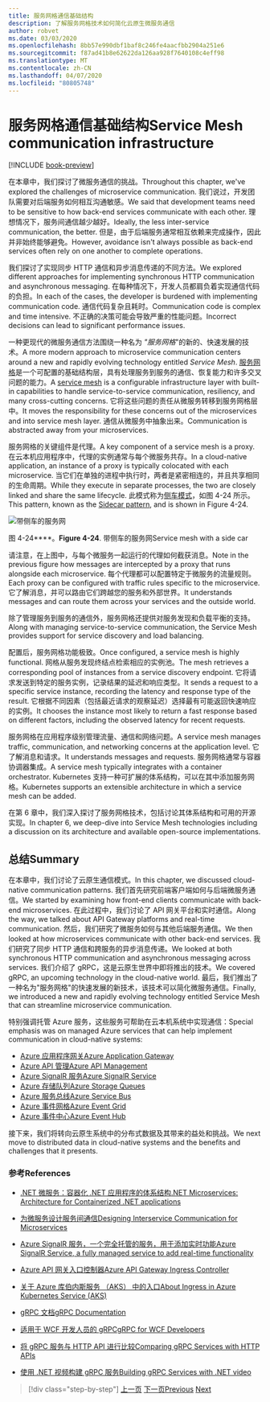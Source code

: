 ```yaml
---
title: 服务网格通信基础结构
description: 了解服务网格技术如何简化云原生微服务通信
author: robvet
ms.date: 03/03/2020
ms.openlocfilehash: 8bb57e990dbf1baf8c246fe4aacfbb2904a251e6
ms.sourcegitcommit: f87ad41b8e62622da126aa928f7640108c4eff98
ms.translationtype: MT
ms.contentlocale: zh-CN
ms.lasthandoff: 04/07/2020
ms.locfileid: "80805748"
---
```

# <a name="service-mesh-communication-infrastructure"></a><span data-ttu-id="99d39-103">服务网格通信基础结构</span><span class="sxs-lookup"><span data-stu-id="99d39-103">Service Mesh communication infrastructure</span></span>

[!INCLUDE [book-preview](../../../includes/book-preview.md)]

<span data-ttu-id="99d39-104">在本章中，我们探讨了微服务通信的挑战。</span><span class="sxs-lookup"><span data-stu-id="99d39-104">Throughout this chapter, we've explored the challenges of microservice communication.</span></span> <span data-ttu-id="99d39-105">我们说过，开发团队需要对后端服务如何相互沟通敏感。</span><span class="sxs-lookup"><span data-stu-id="99d39-105">We said that development teams need to be sensitive to how back-end services communicate with each other.</span></span> <span data-ttu-id="99d39-106">理想情况下，服务间通信越少越好。</span><span class="sxs-lookup"><span data-stu-id="99d39-106">Ideally, the less inter-service communication, the better.</span></span> <span data-ttu-id="99d39-107">但是，由于后端服务通常相互依赖来完成操作，因此并非始终能够避免。</span><span class="sxs-lookup"><span data-stu-id="99d39-107">However, avoidance isn't always possible as back-end services often rely on one another to complete operations.</span></span>

<span data-ttu-id="99d39-108">我们探讨了实现同步 HTTP 通信和异步消息传递的不同方法。</span><span class="sxs-lookup"><span data-stu-id="99d39-108">We explored different approaches for implementing synchronous HTTP communication and asynchronous messaging.</span></span> <span data-ttu-id="99d39-109">在每种情况下，开发人员都肩负着实现通信代码的负担。</span><span class="sxs-lookup"><span data-stu-id="99d39-109">In each of the cases, the developer is burdened with implementing communication code.</span></span> <span data-ttu-id="99d39-110">通信代码复杂且耗时。</span><span class="sxs-lookup"><span data-stu-id="99d39-110">Communication code is complex and time intensive.</span></span> <span data-ttu-id="99d39-111">不正确的决策可能会导致严重的性能问题。</span><span class="sxs-lookup"><span data-stu-id="99d39-111">Incorrect decisions can lead to significant performance issues.</span></span>

<span data-ttu-id="99d39-112">一种更现代的微服务通信方法围绕一种名为 *"服务网格*"的新的、快速发展的技术。</span><span class="sxs-lookup"><span data-stu-id="99d39-112">A more modern approach to microservice communication centers around a new and rapidly evolving technology entitled *Service Mesh*.</span></span> <span data-ttu-id="99d39-113">[服务网格](https://www.nginx.com/blog/what-is-a-service-mesh/)是一个可配置的基础结构层，具有处理服务到服务的通信、恢复能力和许多交叉问题的能力。</span><span class="sxs-lookup"><span data-stu-id="99d39-113">A [service mesh](https://www.nginx.com/blog/what-is-a-service-mesh/) is a configurable infrastructure layer with built-in capabilities to handle service-to-service communication, resiliency, and many cross-cutting concerns.</span></span> <span data-ttu-id="99d39-114">它将这些问题的责任从微服务转移到服务网格层中。</span><span class="sxs-lookup"><span data-stu-id="99d39-114">It moves the responsibility for these concerns out of the microservices and into service mesh layer.</span></span> <span data-ttu-id="99d39-115">通信从微服务中抽象出来。</span><span class="sxs-lookup"><span data-stu-id="99d39-115">Communication is abstracted away from your microservices.</span></span>

<span data-ttu-id="99d39-116">服务网格的关键组件是代理。</span><span class="sxs-lookup"><span data-stu-id="99d39-116">A key component of a service mesh is a proxy.</span></span> <span data-ttu-id="99d39-117">在云本机应用程序中，代理的实例通常与每个微服务共存。</span><span class="sxs-lookup"><span data-stu-id="99d39-117">In a cloud-native application, an instance of a proxy is typically colocated with each microservice.</span></span> <span data-ttu-id="99d39-118">当它们在单独的进程中执行时，两者是紧密相连的，并且共享相同的生命周期。</span><span class="sxs-lookup"><span data-stu-id="99d39-118">While they execute in separate processes, the two are closely linked and share the same lifecycle.</span></span> <span data-ttu-id="99d39-119">此模式称为[侧车模式](https://docs.microsoft.com/azure/architecture/patterns/sidecar)，如图 4-24 所示。</span><span class="sxs-lookup"><span data-stu-id="99d39-119">This pattern, known as the [Sidecar pattern](https://docs.microsoft.com/azure/architecture/patterns/sidecar), and is shown in Figure 4-24.</span></span>

![带侧车的服务网](./media/service-mesh-with-side-car.png)

<span data-ttu-id="99d39-121">图 4-24\*\*\*\*。</span><span class="sxs-lookup"><span data-stu-id="99d39-121">**Figure 4-24**.</span></span> <span data-ttu-id="99d39-122">带侧车的服务网</span><span class="sxs-lookup"><span data-stu-id="99d39-122">Service mesh with a side car</span></span>

<span data-ttu-id="99d39-123">请注意，在上图中，与每个微服务一起运行的代理如何截获消息。</span><span class="sxs-lookup"><span data-stu-id="99d39-123">Note in the previous figure how messages are intercepted by a proxy that runs alongside each microservice.</span></span> <span data-ttu-id="99d39-124">每个代理都可以配置特定于微服务的流量规则。</span><span class="sxs-lookup"><span data-stu-id="99d39-124">Each proxy can be configured with traffic rules specific to the microservice.</span></span> <span data-ttu-id="99d39-125">它了解消息，并可以路由它们跨越您的服务和外部世界。</span><span class="sxs-lookup"><span data-stu-id="99d39-125">It understands messages and can route them across your services and the outside world.</span></span>

<span data-ttu-id="99d39-126">除了管理服务到服务的通信外，服务网格还提供对服务发现和负载平衡的支持。</span><span class="sxs-lookup"><span data-stu-id="99d39-126">Along with managing service-to-service communication, the Service Mesh provides support for service discovery and load balancing.</span></span>

<span data-ttu-id="99d39-127">配置后，服务网格功能极致。</span><span class="sxs-lookup"><span data-stu-id="99d39-127">Once configured, a service mesh is highly functional.</span></span> <span data-ttu-id="99d39-128">网格从服务发现终结点检索相应的实例池。</span><span class="sxs-lookup"><span data-stu-id="99d39-128">The mesh retrieves a corresponding pool of instances from a service discovery endpoint.</span></span> <span data-ttu-id="99d39-129">它将请求发送到特定的服务实例，记录结果的延迟和响应类型。</span><span class="sxs-lookup"><span data-stu-id="99d39-129">It sends a request to a specific service instance, recording the latency and response type of the result.</span></span> <span data-ttu-id="99d39-130">它根据不同因素（包括最近请求的观察延迟）选择最有可能返回快速响应的实例。</span><span class="sxs-lookup"><span data-stu-id="99d39-130">It chooses the instance most likely to return a fast response based on different factors, including the observed latency for recent requests.</span></span>

<span data-ttu-id="99d39-131">服务网格在应用程序级别管理流量、通信和网络问题。</span><span class="sxs-lookup"><span data-stu-id="99d39-131">A service mesh manages traffic, communication, and networking concerns at the application level.</span></span> <span data-ttu-id="99d39-132">它了解消息和请求。</span><span class="sxs-lookup"><span data-stu-id="99d39-132">It understands messages and requests.</span></span> <span data-ttu-id="99d39-133">服务网格通常与容器协调器集成。</span><span class="sxs-lookup"><span data-stu-id="99d39-133">A service mesh typically integrates with a container orchestrator.</span></span> <span data-ttu-id="99d39-134">Kubernetes 支持一种可扩展的体系结构，可以在其中添加服务网格。</span><span class="sxs-lookup"><span data-stu-id="99d39-134">Kubernetes supports an extensible architecture in which a service mesh can be added.</span></span>

<span data-ttu-id="99d39-135">在第 6 章中，我们深入探讨了服务网格技术，包括讨论其体系结构和可用的开源实现。</span><span class="sxs-lookup"><span data-stu-id="99d39-135">In chapter 6, we deep-dive into Service Mesh technologies including a discussion on its architecture and available open-source implementations.</span></span>

## <a name="summary"></a><span data-ttu-id="99d39-136">总结</span><span class="sxs-lookup"><span data-stu-id="99d39-136">Summary</span></span>

<span data-ttu-id="99d39-137">在本章中，我们讨论了云原生通信模式。</span><span class="sxs-lookup"><span data-stu-id="99d39-137">In this chapter, we discussed cloud-native communication patterns.</span></span> <span data-ttu-id="99d39-138">我们首先研究前端客户端如何与后端微服务通信。</span><span class="sxs-lookup"><span data-stu-id="99d39-138">We started by examining how front-end clients communicate with back-end microservices.</span></span> <span data-ttu-id="99d39-139">在此过程中，我们讨论了 API 网关平台和实时通信。</span><span class="sxs-lookup"><span data-stu-id="99d39-139">Along the way, we talked about API Gateway platforms and real-time communication.</span></span> <span data-ttu-id="99d39-140">然后，我们研究了微服务如何与其他后端服务通信。</span><span class="sxs-lookup"><span data-stu-id="99d39-140">We then looked at how microservices communicate with other back-end services.</span></span> <span data-ttu-id="99d39-141">我们研究了同步 HTTP 通信和跨服务的异步消息传递。</span><span class="sxs-lookup"><span data-stu-id="99d39-141">We looked at both synchronous HTTP communication and asynchronous messaging across services.</span></span> <span data-ttu-id="99d39-142">我们介绍了 gRPC，这是云原生世界中即将推出的技术。</span><span class="sxs-lookup"><span data-stu-id="99d39-142">We covered gRPC, an upcoming technology in the cloud-native world.</span></span> <span data-ttu-id="99d39-143">最后，我们推出了一种名为"服务网格"的快速发展的新技术，该技术可以简化微服务通信。</span><span class="sxs-lookup"><span data-stu-id="99d39-143">Finally, we introduced a new and rapidly evolving technology entitled Service Mesh that can streamline microservice communication.</span></span>

<span data-ttu-id="99d39-144">特别强调托管 Azure 服务，这些服务可帮助在云本机系统中实现通信：</span><span class="sxs-lookup"><span data-stu-id="99d39-144">Special emphasis was on managed Azure services that can help implement communication in cloud-native systems:</span></span>

- [<span data-ttu-id="99d39-145">Azure 应用程序网关</span><span class="sxs-lookup"><span data-stu-id="99d39-145">Azure Application Gateway</span></span>](https://docs.microsoft.com/azure/application-gateway/overview)
- [<span data-ttu-id="99d39-146">Azure API 管理</span><span class="sxs-lookup"><span data-stu-id="99d39-146">Azure API Management</span></span>](https://azure.microsoft.com/services/api-management/)
- [<span data-ttu-id="99d39-147">Azure SignalR 服务</span><span class="sxs-lookup"><span data-stu-id="99d39-147">Azure SignalR Service</span></span>](https://azure.microsoft.com/services/signalr-service/)
- [<span data-ttu-id="99d39-148">Azure 存储队列</span><span class="sxs-lookup"><span data-stu-id="99d39-148">Azure Storage Queues</span></span>](https://docs.microsoft.com/azure/storage/queues/storage-queues-introduction)
- [<span data-ttu-id="99d39-149">Azure 服务总线</span><span class="sxs-lookup"><span data-stu-id="99d39-149">Azure Service Bus</span></span>](https://docs.microsoft.com/azure/service-bus-messaging/service-bus-messaging-overview)
- [<span data-ttu-id="99d39-150">Azure 事件网格</span><span class="sxs-lookup"><span data-stu-id="99d39-150">Azure Event Grid</span></span>](https://docs.microsoft.com/azure/event-grid/overview)
- [<span data-ttu-id="99d39-151">Azure 事件中心</span><span class="sxs-lookup"><span data-stu-id="99d39-151">Azure Event Hub</span></span>](https://azure.microsoft.com/services/event-hubs/)

<span data-ttu-id="99d39-152">接下来，我们将转向云原生系统中的分布式数据及其带来的益处和挑战。</span><span class="sxs-lookup"><span data-stu-id="99d39-152">We next move to distributed data in cloud-native systems and the benefits and challenges that it presents.</span></span>

### <a name="references"></a><span data-ttu-id="99d39-153">参考</span><span class="sxs-lookup"><span data-stu-id="99d39-153">References</span></span>

- [<span data-ttu-id="99d39-154">.NET 微服务：容器化 .NET 应用程序的体系结构</span><span class="sxs-lookup"><span data-stu-id="99d39-154">.NET Microservices: Architecture for Containerized .NET applications</span></span>](https://dotnet.microsoft.com/download/thank-you/microservices-architecture-ebook)

- [<span data-ttu-id="99d39-155">为微服务设计服务间通信</span><span class="sxs-lookup"><span data-stu-id="99d39-155">Designing Interservice Communication for Microservices</span></span>](https://docs.microsoft.com/azure/architecture/microservices/design/interservice-communication)

- [<span data-ttu-id="99d39-156">Azure SignalR 服务，一个完全托管的服务，用于添加实时功能</span><span class="sxs-lookup"><span data-stu-id="99d39-156">Azure SignalR Service, a fully managed service to add real-time functionality</span></span>](https://azure.microsoft.com/blog/azure-signalr-service-a-fully-managed-service-to-add-real-time-functionality/)

- [<span data-ttu-id="99d39-157">Azure API 网关入口控制器</span><span class="sxs-lookup"><span data-stu-id="99d39-157">Azure API Gateway Ingress Controller</span></span>](https://azure.github.io/application-gateway-kubernetes-ingress/)

- [<span data-ttu-id="99d39-158">关于 Azure 库伯内斯服务 （AKS） 中的入口</span><span class="sxs-lookup"><span data-stu-id="99d39-158">About Ingress in Azure Kubernetes Service (AKS)</span></span>](https://vincentlauzon.com/2018/10/10/about-ingress-in-azure-kubernetes-service-aks/)

- [<span data-ttu-id="99d39-159">gRPC 文档</span><span class="sxs-lookup"><span data-stu-id="99d39-159">gRPC Documentation</span></span>](https://grpc.io/docs/guides/)

- [<span data-ttu-id="99d39-160">适用于 WCF 开发人员的 gRPC</span><span class="sxs-lookup"><span data-stu-id="99d39-160">gRPC for WCF Developers</span></span>](https://docs.microsoft.com/dotnet/architecture/grpc-for-wcf-developers/)

- [<span data-ttu-id="99d39-161">将 gRPC 服务与 HTTP API 进行比较</span><span class="sxs-lookup"><span data-stu-id="99d39-161">Comparing gRPC Services with HTTP APIs</span></span>](https://docs.microsoft.com/aspnet/core/grpc/comparison?view=aspnetcore-3.0)

- [<span data-ttu-id="99d39-162">使用 .NET 视频构建 gRPC 服务</span><span class="sxs-lookup"><span data-stu-id="99d39-162">Building gRPC Services with .NET video</span></span>](https://channel9.msdn.com/Shows/The-Cloud-Native-Show/Building-Microservices-with-gRPC-and-NET)

>[!div class="step-by-step"]
><span data-ttu-id="99d39-163">[上一页](grpc.md)
>[下一页](database-per-microservice.md)</span><span class="sxs-lookup"><span data-stu-id="99d39-163">[Previous](grpc.md)
[Next](database-per-microservice.md)</span></span>
